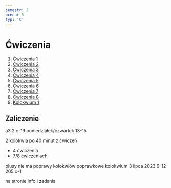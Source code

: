 ```yaml
---
semestr: 2
ocena: 5
typ: 'C'
---
```


# Ćwiczenia
1. [Ćwiczenia 1](Notatki/Semestr%202/Analiza%20matematyczna%202.3A/%C4%86wiczenia/%C4%86wiczenia%201/%C4%86wiczenia%201.md)
2. [Ćwiczenia 2](Notatki/Semestr%202/Analiza%20matematyczna%202.3A/%C4%86wiczenia/%C4%86wiczenia%202/%C4%86wiczenia%202.md)
3. [Ćwiczenia 3](Notatki/Semestr%202/Analiza%20matematyczna%202.3A/%C4%86wiczenia/%C4%86wiczenia%203/%C4%86wiczenia%203.md)
4. [Ćwiczenia 4](Notatki/Semestr%202/Analiza%20matematyczna%202.3A/%C4%86wiczenia/%C4%86wiczenia%204/%C4%86wiczenia%204.md)
5. [Ćwiczenia 5](Notatki/Semestr%202/Analiza%20matematyczna%202.3A/%C4%86wiczenia/%C4%86wiczenia%205/%C4%86wiczenia%205.md)
6. [Ćwiczenia 6](Notatki/Semestr%202/Analiza%20matematyczna%202.3A/%C4%86wiczenia/%C4%86wiczenia%206/%C4%86wiczenia%206.md)
7. [Ćwiczenia 7](Notatki/Semestr%202/Analiza%20matematyczna%202.3A/%C4%86wiczenia/%C4%86wiczenia%207/%C4%86wiczenia%207.md)
8. [Ćwiczenia 8](Notatki/Semestr%202/Analiza%20matematyczna%202.3A/%C4%86wiczenia/%C4%86wiczenia%208/%C4%86wiczenia%208.md)
9. [Kolokwium 1](Notatki/Semestr%202/Analiza%20matematyczna%202.3A/%C4%86wiczenia/Kolokwium%201/Kolokwium%201.md)

## Zaliczenie

a3.2 c-19
poniedziałek/czwartek 13-15

2 kolokwia po 40 minut z ćwiczeń
- 4 ćwiczenia
- 7/8 ćwiczeniach

plusy
nie ma poprawy kolokwiów
poprawkowe kolokwium 3 lipca 2023 9-12 205 c-1

na stronie info i zadania